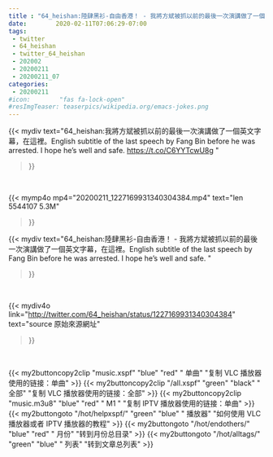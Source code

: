 ```yaml
---
title : "64_heishan:陸肆黑衫-自由香港！ - 我將方斌被抓以前的最後一次演講做了一個英文字幕，在這裡。English subtitle of the last speech by Fang Bin before he was arrested.  I hope he’s well and safe. "
date:        2020-02-11T07:06:29-07:00
tags:
 - twitter
 - 64_heishan
 - twitter_64_heishan
 - 202002
 - 20200211
 - 20200211_07
categories:
 - 20200211
#icon:        "fas fa-lock-open"
#resImgTeaser: teaserpics/wikipedia.org/emacs-jokes.png
---
```


{{< mydiv text="64_heishan:我將方斌被抓以前的最後一次演講做了一個英文字幕，在這裡。English subtitle of the last speech by Fang Bin before he was arrested.  I hope he’s well and safe. https://t.co/C6YYTcwU8g "
>}}
<br>


{{< mymp4o mp4="20200211_1227169931340304384.mp4"
text="len 5544107    5.3M"
>}}


{{< mydiv text="64_heishan:陸肆黑衫-自由香港！ - 我將方斌被抓以前的最後一次演講做了一個英文字幕，在這裡。English subtitle of the last speech by Fang Bin before he was arrested.  I hope he’s well and safe. "
>}}
<br>

{{< mydiv4o link="http://twitter.com/64_heishan/status/1227169931340304384"
text="source 原始來源網址"
>}}


<br>



{{< my2buttoncopy2clip "music.xspf"        "blue"   "red"    " 单曲"  "复制 VLC 播放器使用的链接：单曲" >}} {{< my2buttoncopy2clip "/all.xspf"         "green"  "black"  " 全部"  "复制 VLC 播放器使用的链接：全部" >}} {{< my2buttoncopy2clip "music.m3u8"        "blue"   "red"    " M1 "    "复制 IPTV 播放器使用的链接：单曲" >}} {{< my2buttongoto      "/hot/helpxspf/"    "green"  "blue"   " 播放器" "如何使用 VLC 播放器或者 IPTV 播放器的教程" >}} {{< my2buttongoto      "/hot/endothers/"   "blue"   "red"    " 月份"   "转到月份总目录" >}} {{< my2buttongoto      "/hot/alltags/"     "green"  "blue"   " 列表"   "转到文章总列表" >}} 
